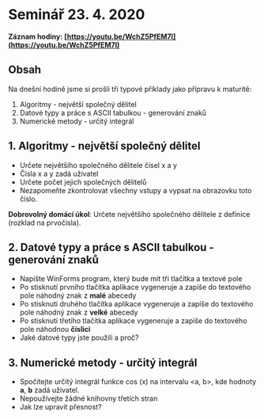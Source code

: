 # Seminář 23. 4. 2020

**Záznam hodiny: [https://youtu.be/WchZ5PfEM7I](https://youtu.be/WchZ5PfEM7I)**

## Obsah

Na dnešní hodině jsme si prošli tři typové příklady jako přípravu k maturitě:
1) Algoritmy - největší společný dělitel
2) Datové typy a práce s ASCII tabulkou - generování znaků
3) Numerické metody - určitý integrál

## 1. Algoritmy - největší společný dělitel
- Určete největšího společného dělitele čísel x a y
- Čísla x a y zadá uživatel 
- Určete počet jejich společných dělitelů
- Nezapomeňte zkontrolovat všechny vstupy a vypsat na obrazovku toto číslo.

**Dobrovolný domácí úkol**: Určete největšího společného dělitele z definice (rozklad na prvočísla).

## 2. Datové typy a práce s ASCII tabulkou - generování znaků
- Napište WinForms program, který bude mít tři tlačítka a textové pole
- Po stisknutí prvního tlačítka aplikace vygeneruje a zapíše do textového pole náhodný znak z **malé** abecedy
- Po stisknutí druhého tlačítka aplikace vygeneruje a zapíše do textového pole náhodný znak z **velké** abecedy
- Po stisknutí třetího tlačítka aplikace vygeneruje a zapíše do textového pole náhodnou **číslici**
- Jaké datové typy jste použili a proč?

## 3. Numerické metody - určitý integrál
- Spočítejte určitý integrál funkce cos (x) na intervalu <a, b>, kde hodnoty **a**, **b** zadá uživatel. 
- Nepoužívejte žádné knihovny třetích stran
- Jak lze upravit přesnost?
